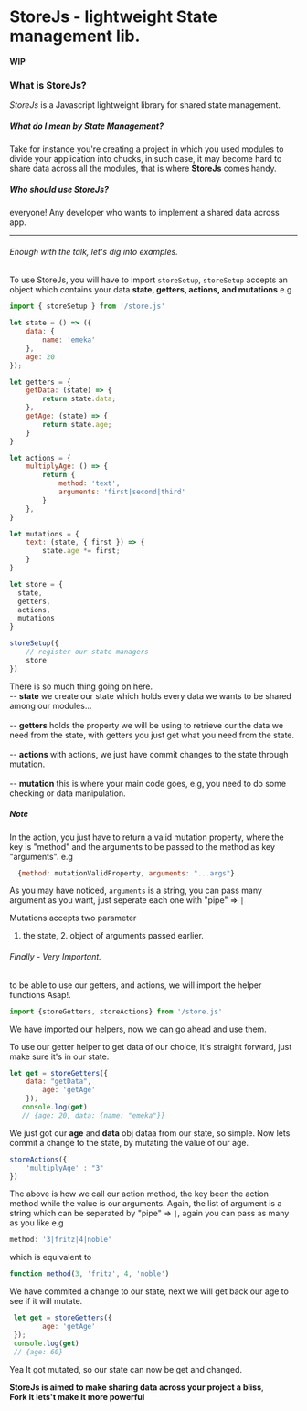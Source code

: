 # StoreJs - lightweight State management lib.


**WIP**

### What is StoreJs?
_StoreJs_ is a Javascript lightweight library for shared state management.

  ##### What do I mean by *State Management?*
  Take for instance you're creating a project in which you used modules to divide your application into chucks,
  in such case, it may become hard to share data across all the modules, that is where **StoreJs** comes handy.
  
  ##### Who should use StoreJs?
  everyone! Any developer who wants to implement a shared data across app.
  
  ---------------------------------------------------------------------------------------------------------------------------------------------------------------------------------
  
  ###### Enough with the talk, let's dig into examples.
  
  To use StoreJs, you will have to import `storeSetup`,
  `storeSetup` accepts an object which contains your data **state, getters, actions, and mutations**
  e.g
  ```JAVASCRIPT
  import { storeSetup } from '/store.js'
  
  let state = () => ({
      data: {
          name: 'emeka'
      },
      age: 20
  });

  let getters = {
      getData: (state) => {
          return state.data;
      },
      getAge: (state) => {
          return state.age;
      }
  }

  let actions = {
      multiplyAge: () => {
          return {
              method: 'text',
              arguments: 'first|second|third'
          }
      },
  }

  let mutations = {
      text: (state, { first }) => {
          state.age *= first;
      }
  }
  
  let store = {
    state,
    getters,
    actions,
    mutations
  }

  storeSetup({
      // register our state managers
      store
  })
  ```
  
  There is so much thing going on here.<br>
  -- **state** we create our state which holds every data we wants to be shared among our modules...<br><br>
  -- **getters** holds the property we will be using to retrieve our the data we need from the state, with getters you just get what you need from the state.<br><br>
  -- **actions** with actions, we just have commit changes to the state through mutation.<br><br>
  -- **mutation** this is where your main code goes, e.g, you need to do some checking or data manipulation.
  
  ##### Note
  
  In the action, you just have to return a valid mutation property, where the key is "method" and the arguments to be passed to the method as key "arguments".
  e.g 
  ```JAVASCRIPT
    {method: mutationValidProperty, arguments: "...args"}
  ```
  As you may have noticed, `arguments` is a string, you can pass many argument as you want, just seperate each one with "pipe" => `|`
  
  Mutations accepts two parameter
  1. the state, 2. object of arguments passed earlier.
  
  ###### Finally - Very Important.
  
  to be able to use our getters, and actions, we will import the helper functions Asap!.
  ```JAVASCRIPT
  import {storeGetters, storeActions} from '/store.js'
  ```
  
  We have imported our helpers, now we can go ahead and use them.
  
  To use our getter helper to get data of our choice, it's straight forward, just make sure it's in our state.
  
  ```JAVASCRIPT
  let get = storeGetters({
      data: "getData",
          age: 'getAge'
      });
     console.log(get)
     // {age: 20, data: {name: "emeka"}}
 ```
     
  We just got our **age** and **data** obj dataa from our state, so simple.
  Now lets commit a change to the state, by mutating the value of our age.
  
  ```JAVASCRIPT
  storeActions({
      'multiplyAge' : "3"
  })
  ```
  
  The above is how we call our action method, the key been the action method while the value is our arguments. Again, the list of argument is a string which can be seperated by
  "pipe" => `|`, again you can pass as many as you like e.g 
  ```JAVASCRIPT 
  method: '3|fritz|4|noble'
  ``` 
  which is equivalent to 
  ```JAVASCRIPT 
  function method(3, 'fritz', 4, 'noble')
  ```
  
  We have commited a change to our state, next we will get back our age to see if it will mutate.
  
  ```JAVASCRIPT
   let get = storeGetters({
          age: 'getAge'
   });
   console.log(get)
   // {age: 60}
   ```


Yea It got mutated, so our state can now be get and changed.

**StoreJs is aimed to make sharing data across your project a bliss**, <br>
**Fork it lets't make it more powerful**
     
  
  
